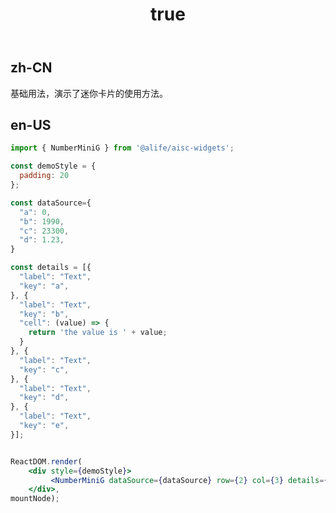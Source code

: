 ﻿---
order: 0
title:
  zh-CN: 基本
  en-US: Basic
---

## zh-CN

基础用法，演示了迷你卡片的使用方法。

## en-US


````jsx
import { NumberMiniG } from '@alife/aisc-widgets';

const demoStyle = {
  padding: 20
};

const dataSource={
  "a": 0,
  "b": 1990,
  "c": 23300,
  "d": 1.23,
}

const details = [{
  "label": "Text",
  "key": "a",
}, {
  "label": "Text",
  "key": "b",
  "cell": (value) => {
    return 'the value is ' + value;
  }
}, {
  "label": "Text",
  "key": "c",
}, {
  "label": "Text",
  "key": "d",
}, {
  "label": "Text",
  "key": "e",
}];


ReactDOM.render(
    <div style={demoStyle}>
         <NumberMiniG dataSource={dataSource} row={2} col={3} details={details}/>
    </div>,
mountNode);
````
